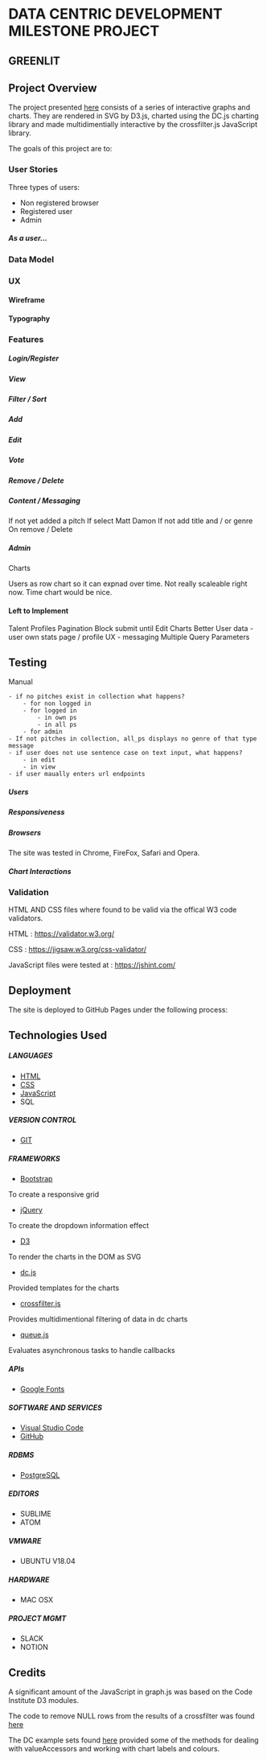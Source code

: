# DATA CENTRIC DEVELOPMENT MILESTONE PROJECT

## GREENLIT

## Project Overview

The project presented [here](https://select-8.github.io/charting-ms2/#) consists of a series of interactive graphs and charts. They are rendered in SVG by D3.js, charted using the DC.js charting library and made multidimentially interactive by the crossfilter.js JavaScript library. 

The goals of this project are to:



### User Stories

Three types of users:
 - Non registered browser
 - Registered user
 - Admin


##### As a user... 


### Data Model

### UX
#### Wireframe

#### Typography


### Features


##### Login/Register


##### View


##### Filter / Sort


##### Add


##### Edit


##### Vote


##### Remove / Delete


##### Content / Messaging

If not yet added a pitch
If select Matt Damon
If not add title and / or genre
On remove / Delete

##### Admin

Charts

Users as row chart so it can expnad over time. Not really scaleable right now.
Time chart would be nice.


#### Left to Implement

Talent Profiles
Pagination
Block submit until Edit
Charts
Better User data
    - user own stats page / profile
UX
    - messaging
Multiple Query Parameters 


## Testing

Manual

	- if no pitches exist in collection what happens?
		- for non logged in
		- for logged in
			- in own ps
			- in all ps
		- for admin	
	- If not pitches in collection, all_ps displays no genre of that type message
	- if user does not use sentence case on text input, what happens?
		- in edit
		- in view
    - if user maually enters url endpoints

##### Users


##### Responsiveness


##### Browsers
The site was tested in Chrome, FireFox, Safari and Opera.

##### Chart Interactions


   

### Validation

HTML AND CSS files where found to be valid via the offical W3 code validators.

HTML : https://validator.w3.org/

CSS : https://jigsaw.w3.org/css-validator/

JavaScript files were tested at : https://jshint.com/

## Deployment

The site is deployed to GitHub Pages under the following process:


## Technologies Used

##### LANGUAGES
- [HTML](https://www.w3.org/html/)
- [CSS](https://www.w3.org/Style/CSS/Overview.en.html)
- [JavaScript](https://www.javascript.com/)
- SQL

##### VERSION CONTROL
- [GIT](https://git-scm.com/)

##### FRAMEWORKS
- [Bootstrap](https://getbootstrap.com/)

To create a responsive grid
- [jQuery](https://jquery.com/)

To create the dropdown information effect
- [D3](https://d3js.org/)

To render the charts in the DOM as SVG
- [dc.js](https://dc-js.github.io/dc.js/)

Provided templates for the charts
- [crossfilter.js](https://square.github.io/crossfilter/)

Provides multidimentional filtering of data in dc charts
- [queue.js](https://github.com/d3/d3-queue)

Evaluates asynchronous tasks to handle callbacks
##### APIs
 - [Google Fonts](https://fonts.google.com/)

##### SOFTWARE AND SERVICES
- [Visual Studio Code](https://code.visualstudio.com/)
- [GitHub](https://github.com/)

##### RDBMS
- [PostgreSQL](https://www.postgresql.org/)

##### EDITORS
- SUBLIME
- ATOM

##### VMWARE
- UBUNTU V18.04

##### HARDWARE
- MAC OSX

##### PROJECT MGMT
- SLACK
- NOTION

## Credits

A significant amount of the JavaScript in graph.js was based on the Code Institute D3 modules.

The code to remove NULL rows from the results of a crossfilter was found [here](https://github.com/dc-js/dc.js/wiki/FAQ#remove-empty-bins)


The DC example sets found [here](https://dc-js.github.io/dc.js/examples/) provided some of the methods for dealing with valueAccessors and working with chart labels and colours.